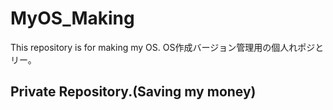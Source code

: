 # MyOS_Making
This repository is for making my OS. OS作成バージョン管理用の個人れポジとリー。

## Private Repository.(Saving my money)
